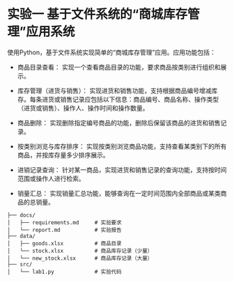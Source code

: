# 实验一 基于文件系统的“商城库存管理”应用系统

使用Python，基于文件系统实现简单的“商城库存管理”应用。应用功能包括：

- 商品目录查看：
实现一个查看商品目录的功能，要求商品按类别进行组织和展示。

- 库存管理（进货与销售）：
实现进货和销售功能，支持根据商品编号增减库存。每条进货或销售记录应包括以下信息：商品编号、商品名称、操作类型（进货或销售）、操作人、操作时间和操作数量。

- 商品删除：
实现删除指定编号商品的功能，删除后保留该商品的进货和销售记录。

- 按类别浏览与库存排序：
实现按类别浏览商品功能，支持查看某类别下的所有商品，并按库存量多少排序展示。

- 进销记录查询：
针对某一商品，实现进货和销售记录的查询功能，支持按时间范围或操作人进行检索。

- 销量汇总：
实现销量汇总功能，能够查询在一定时间范围内全部商品或某类商品的总销量。

```shell
├── docs/
│   ├── requirements.md     # 实验要求
│   └── report.md     		# 实验报告
├── data/ 
│   ├── goods.xlsx	        # 商品目录
│   └── stock.xlsx     		# 商品库存记录（少量）
│   └── new_stock.xlsx     	# 商品库存记录（大量）
├── src/                    
│   └── lab1.py  			# 实验代码
```

